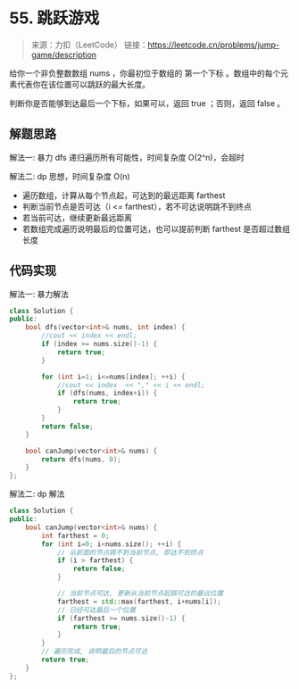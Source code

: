 ﻿# 55. 跳跃游戏
> 来源：力扣（LeetCode）
链接：https://leetcode.cn/problems/jump-game/description

给你一个非负整数数组 nums ，你最初位于数组的 第一个下标 。数组中的每个元素代表你在该位置可以跳跃的最大长度。

判断你是否能够到达最后一个下标，如果可以，返回 true ；否则，返回 false 。


## 解题思路
解法一: 暴力 dfs 递归遍历所有可能性，时间复杂度 O(2^n)，会超时

解法二: dp 思想，时间复杂度 O(n)
- 遍历数组，计算从每个节点起，可达到的最远距离 farthest
- 判断当前节点是否可达（i <= farthest），若不可达说明跳不到终点
- 若当前可达，继续更新最远距离
- 若数组完成遍历说明最后的位置可达，也可以提前判断 farthest 是否超过数组长度


## 代码实现
解法一: 暴力解法
```cpp
class Solution {
public:
    bool dfs(vector<int>& nums, int index) {
        //cout << index << endl;
        if (index >= nums.size()-1) {
            return true;
        }

        for (int i=1; i<=nums[index]; ++i) {
            //cout << index  << "," << i << endl;
            if (dfs(nums, index+i)) {
                return true;
            }
        }
        return false;
    }

    bool canJump(vector<int>& nums) {
        return dfs(nums, 0);
    }
};
```

解法二: dp 解法
```cpp
class Solution {
public:
    bool canJump(vector<int>& nums) {
        int farthest = 0;
        for (int i=0; i<nums.size(); ++i) {
            // 从前面的节点跳不到当前节点, 即达不到终点
            if (i > farthest) {
                return false;
            }

            // 当前节点可达, 更新从当前节点起跳可达的最远位置
            farthest = std::max(farthest, i+nums[i]);
            // 已经可达最后一个位置
            if (farthest >= nums.size()-1) {
                return true;
            }
        }
        // 遍历完成, 说明最后的节点可达
        return true;
    }
};
```

